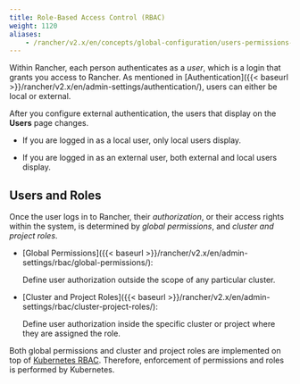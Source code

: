 ```yaml
---
title: Role-Based Access Control (RBAC)
weight: 1120
aliases:
    - /rancher/v2.x/en/concepts/global-configuration/users-permissions-roles/
---
```


Within Rancher, each person authenticates as a _user_, which is a login that grants you access to Rancher. As mentioned in [Authentication]({{< baseurl >}}/rancher/v2.x/en/admin-settings/authentication/), users can either be local or external.

After you configure external authentication, the users that display on the **Users** page changes.

- If you are logged in as a local user, only local users display.

- If you are logged in as an external user, both external and local users display.

## Users and Roles

Once the user logs in to Rancher, their _authorization_, or their access rights within the system, is determined by _global permissions_, and _cluster and project roles_.  

- [Global Permissions]({{< baseurl >}}/rancher/v2.x/en/admin-settings/rbac/global-permissions/):

    Define user authorization outside the scope of any particular cluster.

- [Cluster and Project Roles]({{< baseurl >}}/rancher/v2.x/en/admin-settings/rbac/cluster-project-roles/):

    Define user authorization inside the specific cluster or project where they are assigned the role.

Both global permissions and cluster and project roles are implemented on top of [Kubernetes RBAC](https://kubernetes.io/docs/reference/access-authn-authz/rbac/). Therefore, enforcement of permissions and roles is performed by Kubernetes.
